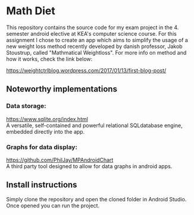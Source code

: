 # Math Diet

This repository contains the source code for my exam project in the 4. semester android elective at KEA's computer science course. 
For this assignment I chose to create an app which aims to simplify the usage of a new weight loss method recently developed by danish professor, Jakob Stoustrup, called "Mathmatical Weightloss". For more info on method and how it works, check the link below:

https://weightctrlblog.wordpress.com/2017/01/13/first-blog-post/

## Noteworthy implementations
### Data storage:
https://www.sqlite.org/index.html  
A versatile, self-contained and powerful relational SQLdatabase engine, embedded directly into the app.

### Graphs for data display:
https://github.com/PhilJay/MPAndroidChart  
A third party tool designed to allow for data graphs in android apps.

## Install instructions

Simply clone the repository and open the cloned folder in Android Studio. Once opened you can run the project.
